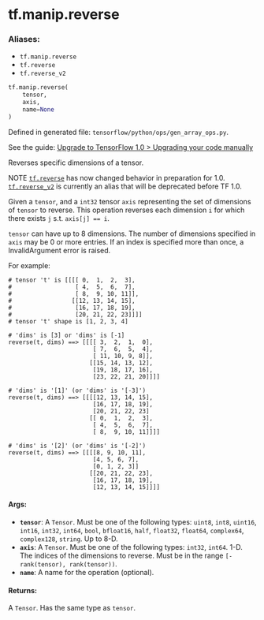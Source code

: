 <div itemscope itemtype="http://developers.google.com/ReferenceObject">
<meta itemprop="name" content="tf.manip.reverse" />
<meta itemprop="path" content="Stable" />
</div>

# tf.manip.reverse

### Aliases:

* `tf.manip.reverse`
* `tf.reverse`
* `tf.reverse_v2`

``` python
tf.manip.reverse(
    tensor,
    axis,
    name=None
)
```



Defined in generated file: `tensorflow/python/ops/gen_array_ops.py`.

See the guide: [Upgrade to TensorFlow 1.0 > Upgrading your code manually](../../../../api_guides/python/upgrade.md#Upgrading_your_code_manually)

Reverses specific dimensions of a tensor.

NOTE <a href="../../tf/manip/reverse.md"><code>tf.reverse</code></a> has now changed behavior in preparation for 1.0.
<a href="../../tf/manip/reverse.md"><code>tf.reverse_v2</code></a> is currently an alias that will be deprecated before TF 1.0.

Given a `tensor`, and a `int32` tensor `axis` representing the set of
dimensions of `tensor` to reverse. This operation reverses each dimension
`i` for which there exists `j` s.t. `axis[j] == i`.

`tensor` can have up to 8 dimensions. The number of dimensions specified
in `axis` may be 0 or more entries. If an index is specified more than
once, a InvalidArgument error is raised.

For example:

```
# tensor 't' is [[[[ 0,  1,  2,  3],
#                  [ 4,  5,  6,  7],
#                  [ 8,  9, 10, 11]],
#                 [[12, 13, 14, 15],
#                  [16, 17, 18, 19],
#                  [20, 21, 22, 23]]]]
# tensor 't' shape is [1, 2, 3, 4]

# 'dims' is [3] or 'dims' is [-1]
reverse(t, dims) ==> [[[[ 3,  2,  1,  0],
                        [ 7,  6,  5,  4],
                        [ 11, 10, 9, 8]],
                       [[15, 14, 13, 12],
                        [19, 18, 17, 16],
                        [23, 22, 21, 20]]]]

# 'dims' is '[1]' (or 'dims' is '[-3]')
reverse(t, dims) ==> [[[[12, 13, 14, 15],
                        [16, 17, 18, 19],
                        [20, 21, 22, 23]
                       [[ 0,  1,  2,  3],
                        [ 4,  5,  6,  7],
                        [ 8,  9, 10, 11]]]]

# 'dims' is '[2]' (or 'dims' is '[-2]')
reverse(t, dims) ==> [[[[8, 9, 10, 11],
                        [4, 5, 6, 7],
                        [0, 1, 2, 3]]
                       [[20, 21, 22, 23],
                        [16, 17, 18, 19],
                        [12, 13, 14, 15]]]]
```

#### Args:

* <b>`tensor`</b>: A `Tensor`. Must be one of the following types: `uint8`, `int8`, `uint16`, `int16`, `int32`, `int64`, `bool`, `bfloat16`, `half`, `float32`, `float64`, `complex64`, `complex128`, `string`.
    Up to 8-D.
* <b>`axis`</b>: A `Tensor`. Must be one of the following types: `int32`, `int64`.
    1-D. The indices of the dimensions to reverse. Must be in the range
    `[-rank(tensor), rank(tensor))`.
* <b>`name`</b>: A name for the operation (optional).


#### Returns:

A `Tensor`. Has the same type as `tensor`.